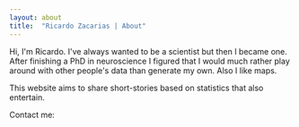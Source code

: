```yaml
---
layout: about
title:  "Ricardo Zacarias | About"
---
```


Hi, I'm Ricardo. I've always wanted to be a scientist but then I became one. After finishing a PhD in neuroscience I figured that I would much rather play around with other people's data than generate my own. Also I like maps.

This website aims to share short-stories based on statistics that also entertain.

Contact me: <a href="mailto:ricardo.zsilva@gmail.com"> <i class="fas fa-envelope"></i></a>